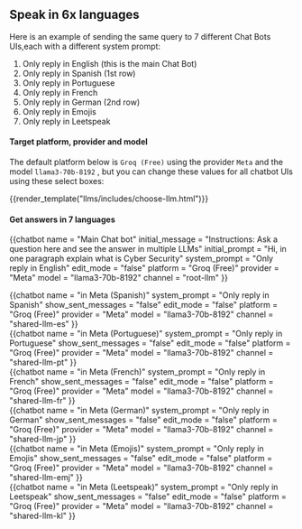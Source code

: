 ## Speak in 6x languages 

Here is an example of sending the same query to 7 different Chat Bots UIs,each with a 
different system prompt:

1. Only reply in English (this is the main Chat Bot)
2. Only reply in Spanish (1st row)
3. Only reply in Portuguese
4. Only reply in French
5. Only reply in German (2nd row)
6. Only reply in Emojis
7. Only reply in Leetspeak

#### Target platform, provider and model

The default platform below is `Groq (Free)` using the provider `Meta` and the model `llama3-70b-8192` , 
but you can change these values for all chatbot UIs using these select boxes:

{{render_template("llms/includes/choose-llm.html")}}

#### Get answers in 7 languages

{{chatbot   name             = "Main Chat bot" 
            initial_message  = "Instructions: Ask a question here and see the answer in multiple LLMs" 
            initial_prompt   = "Hi, in one paragraph explain what is Cyber Security"
            system_prompt    = "Only reply in English"
            edit_mode        = "false"
            platform         = "Groq (Free)"
            provider         = "Meta"
            model            = "llama3-70b-8192"
            channel          = "root-llm"
}}
<div class="row">
    <div class="col-4">
        {{chatbot   name               = "in Meta (Spanish)"  
                    system_prompt      = "Only reply in Spanish"
                    show_sent_messages = "false"
                    edit_mode          = "false" 
                    platform           = "Groq (Free)"
                    provider           = "Meta"
                    model              = "llama3-70b-8192"
                    channel            = "shared-llm-es" 
        }}
    </div>
    <div class="col-4">
        {{chatbot   name               = "in Meta (Portuguese)"  
                    system_prompt      = "Only reply in Portuguese"
                    show_sent_messages = "false"
                    edit_mode          = "false" 
                    platform           = "Groq (Free)"
                    provider           = "Meta"
                    model              = "llama3-70b-8192"
                    channel            = "shared-llm-pt" 
        }}
    </div>
    <div class="col-4">
        {{chatbot   name               = "in Meta (French)"  
                    system_prompt      = "Only reply in French"
                    show_sent_messages = "false"
                    edit_mode          = "false" 
                    platform           = "Groq (Free)"
                    provider           = "Meta"
                    model              = "llama3-70b-8192"
                    channel            = "shared-llm-fr" 
        }}
    </div>
</div>  

<div class="row">
    <div class="col-4">
        {{chatbot   name               = "in Meta (German)"  
                    system_prompt      = "Only reply in German"
                    show_sent_messages = "false"
                    edit_mode          = "false" 
                    platform           = "Groq (Free)"
                    provider           = "Meta"
                    model              = "llama3-70b-8192"
                    channel            = "shared-llm-jp" 
        }}
    </div>
    <div class="col-4">
        {{chatbot   name               = "in Meta (Emojis)"  
                    system_prompt      = "Only reply in Emojis"
                    show_sent_messages = "false"
                    edit_mode          = "false" 
                    platform           = "Groq (Free)"
                    provider           = "Meta"
                    model              = "llama3-70b-8192"
                    channel            = "shared-llm-emj" 
        }}
    </div>
    <div class="col-4">
        {{chatbot   name               = "in Meta (Leetspeak)"  
                    system_prompt      = "Only reply in Leetspeak"
                    show_sent_messages = "false"
                    edit_mode          = "false" 
                    platform           = "Groq (Free)"
                    provider           = "Meta"
                    model              = "llama3-70b-8192"
                    channel            = "shared-llm-kl" 
        }}
    </div>
</div>  
